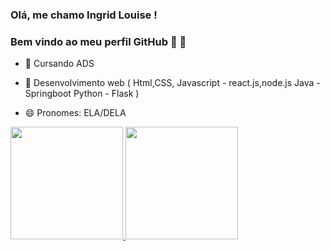  ### Olá, me chamo Ingrid Louise ! 
### Bem vindo ao meu perfil GitHub 👋 👋



- 🔭  Cursando ADS 

- 🌱 Desenvolvimento web ( Html,CSS, Javascript - react.js,node.js
                           Java - Springboot
                           Python - Flask  )                          

- 😄 Pronomes: ELA/DELA 






<div>


<a href="https://github.com/Ingridllo">
<img height="180em" src="https://github-readme-stats.vercel.app/api/top-langs/?username=Ingridllo&layout=compact&langs_count=7&theme=dracula"/>
<img height="180em" src="https://github-readme-stats.vercel.app/api?username=Ingridllo&show_icons=true&theme=dracula&include_all_commits=true&count_private=true"/>

 
 </div>






